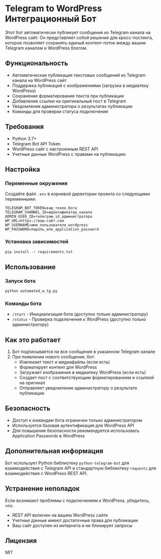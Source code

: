 
# Telegram to WordPress Интеграционный Бот

Этот бот автоматически публикует сообщения из Telegram канала на WordPress сайт. Он представляет собой решение для кросс-постинга, которое позволяет сохранять единый контент-поток между вашим Telegram каналом и WordPress блогом.

## Функциональность

* Автоматическая публикация текстовых сообщений из Telegram канала на WordPress сайт
* Поддержка публикаций с изображениями (загрузка в медиатеку WordPress)
* Сохранение форматирования текста при публикации
* Добавление ссылки на оригинальный пост в Telegram
* Уведомления администратора о результатах публикации
* Команды для проверки статуса подключения

## Требования

* Python 3.7+
* Telegram Bot API Token
* WordPress сайт с настроенным REST API
* Учетные данные WordPress с правами на публикацию

## Настройка

### Переменные окружения

Создайте файл `.env` в корневой директории проекта со следующими переменными:

```
TELEGRAM_BOT_TOKEN=ваш_токен_бота
TELEGRAM_CHANNEL_ID=идентификатор_канала
ADMIN_USER_ID=телеграм_id_администратора
WP_URL=https://ваш-сайт.com
WP_USERNAME=имя_пользователя_wordpress
WP_PASSWORD=пароль_или_application_password
```

### Установка зависимостей

```bash
pip install -r requirements.txt
```

## Использование

### Запуск бота

```bash
python automated_w_tg.py
```

### Команды бота

* `/start` - Инициализация бота (доступно только администратору)
* `/status` - Проверка подключения к WordPress (доступно только администратору)

## Как это работает

1. Бот подписывается на все сообщения в указанном Telegram канале
2. При появлении нового сообщения, бот:
   * Извлекает текст и медиафайлы (если есть)
   * Форматирует контент для WordPress
   * Загружает изображения в медиатеку WordPress (если есть)
   * Создает пост с соответствующим форматированием и ссылкой на оригинал
   * Отправляет уведомление администратору о результате публикации

## Безопасность

* Доступ к командам бота ограничен только администратором
* Используется базовая аутентификация для WordPress API
* Для повышения безопасности рекомендуется использовать Application Passwords в WordPress

## Дополнительная информация

Бот использует Python библиотеку `python-telegram-bot` для взаимодействия с Telegram API и стандартную библиотеку `requests` для взаимодействия с WordPress REST API.

## Устранение неполадок

Если возникают проблемы с подключением к WordPress, убедитесь, что:

* REST API включен на вашем WordPress сайте
* Учетные данные имеют достаточные права для публикации
* Ваш сайт доступен из интернета и не блокирует запросы

## Лицензия

MIT
